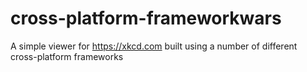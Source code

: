 # cross-platform-frameworkwars
A simple viewer for https://xkcd.com built using a number of different cross-platform frameworks
